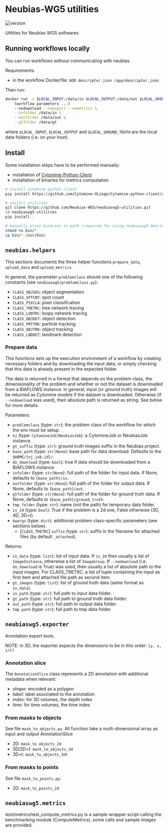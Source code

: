 # Neubias-WG5 utilities

![version](https://img.shields.io/badge/version-0.5.7-blue.svg?maxAge=2592000)

Utilities for Neubias WG5 softwares

## Running workflows locally

You can run workflows without communicating with neubias

Requirements:
- in the workflow Dockerfile: `ADD descriptor.json /app/descriptor.json`

Then run:
```bash
docker run -v $LOCAL_INPUT:/data/in $LOCAL_OUTPUT:/data/out $LOCAL_GROUND_TRUTH:/data/gt -it DOCKER_TAG \
    (workflow parameters ...)
    --nodownload --noexport --nometrics \
    --infolder /data/in \
    --outfolder /data/out \
    --gtfolder /data/gt
```

where `$LOCAL_INPUT`, `$LOCAL_OUTPUT` and `$LOCAL_GROUND_TRUTH` are the local data folders (i.e. on your host).

## Install

Some installation steps have to be performed manually:
- installation of [Cytomine-Python-Client](https://github.com/Cytomine-ULiege/Cytomine-python-client)
- installation of binaries for metrics computation

```bash
# install cytomine python client
pip install https://github.com/Cytomine-ULiege/Cytomine-python-client/archive/master.zip

# install utilities
git clone https://github.com/Neubias-WG5/neubiaswg5-utilities.git
cd neubiaswg5-utilities
pip install .

# manually place binaries in path (required for using neubiaswg5.metrics subpackage)
chmod +x bin/*
cp bin/* /usr/bin/
```

## `neubias.helpers`

This sections documents the three helper functions `prepare_data`, `upload_data` and `upload_metrics`.

In general, the parameter `problemclass` should one of the following constants (see `neubiaswg5/problemclass.py`):

* `CLASS_OBJSEG`: object segmentation
* `CLASS_SPTCNT`: spot count
* `CLASS_PIXCLA`: pixel classification
* `CLASS_TRETRC`: tree network tracing
* `CLASS_LOOTRC`: loopy network tracing
* `CLASS_OBJDET`: object detection
* `CLASS_PRTTRK`: particle tracking
* `CLASS_OBJTRK`: object tracking
* `CLASS_LNDDET`: landmark detection

### Prepare data

This functions sets up the execution environment of a workflow by creating necessary folders and by downloading the
input data, or simply checking that this data is already present in the expected folder.

The data is returned in a format that depends on the problem class, the dimensionality of the problem and whether or not
the dataset is downloaded from a BIAFLOWS instance. In general, input (or ground truth) images will be returned as
Cytomine models if the dataset is downloaded. Otherwise (if `--nodownload` was used), their absolute path is returned
as string. See below for more details.

Parameters:

* `problemclass` (type: `str`): the problem class of the workflow for which the env must be setup.
* `nj` (type: `CytomineJob|NeubiasJob`): a CytomineJob or NeubiasJob instance.
* `gt_suffix` (type: `str`): ground truth images suffix in the Neubias project.
* `base_path` (type: `str|None`): base path for data download. Defaults to the `$HOME/{nj.job.id}/`.
* `do_download` (type: `bool`): true if data should be downloaded from a BIAFLOWS instance.
* `infolder` (type: `str|None`): full path of the folder for input data. If None, defaults to `{base_path}/in`.
* `outfolder` (type: `str|None`): full path of the folder for output data. If None, defaults to `{base_path}/out`.
* `gtfolder` (type: `str|None`): full path of the folder for ground truth data. If None, defaults to `{base_path}/ground_truth`.
* `tmp_folder` (type: `str`): name (not the path) for temporary data folder.
* `is_2d` (type: `bool`): True if the problem is a 2d one, False otherwise (3D, 4D, 3D+t).
* `kwargs` (type: `dict`): additional problem class-specific parameters (see sections below).
  * [`CLASS_TRETRC`] `suffix` (type: `str`): suffix in the filename for attached files (by default `_attached`).

Returns:

* `in_data` (type: `list`): list of input data. If `is_2d` then usually a list of `ImageInstance`, otherwise a list of `ImageGroup`. If `--nodownload` (i.e. `do_download` is True) was used, then usually a list of absolute path to the input images. For CLASS_TRETRC, a list of tuple containing the input as first item and attached file path as second item.
* `gt_images` (type: `list`): list of ground truth data (same format as `in_data`).
* `in_path` (type: `str`): full path to input data folder.
* `gt_path` (type: `str`): full path to ground truth data folder.
* `out_path` (type: `str`): full path to output data folder.
* `tmp_path` (type: `str`): full path to tmp data folder.


## `neubiaswg5.exporter`

Annotation export tools.

NOTE: in 3D, the exporter expects the dimensions to be in this order: `[y, x, z/t]`
### Annotation slice

The `AnnotationSlice` class represents a 2D annotation with additional metadata when relevant:

- _shape_: encoded as a polygon
- _label_: label associated to the annotation
- _index_: for 3D volumes, the depth index
- _time_: for time volumes, the time index

### From masks to objects

See file `mask_to_objects.py`. All function take a multi-dimensional array as input and output AnnotationSlice
- 2D: `mask_to_objects_2d `
- 3D/2D+t: `mask_to_objects_3d`
- 3D+t: `mask_to_objects_3dt`

### From masks to points

See file `mask_to_points.py`:

- 2D: `mask_to_points_2d`


## `neubiaswg5.metrics`


test/metrics/test_compute_metrics.py is a sample wrapper script calling the benchmarking module (ComputeMetrics), some calls and sample images are provided.


